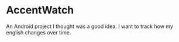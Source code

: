# AccentWatch

An Android project I thought was a good idea. I want to track how my english changes over time.
